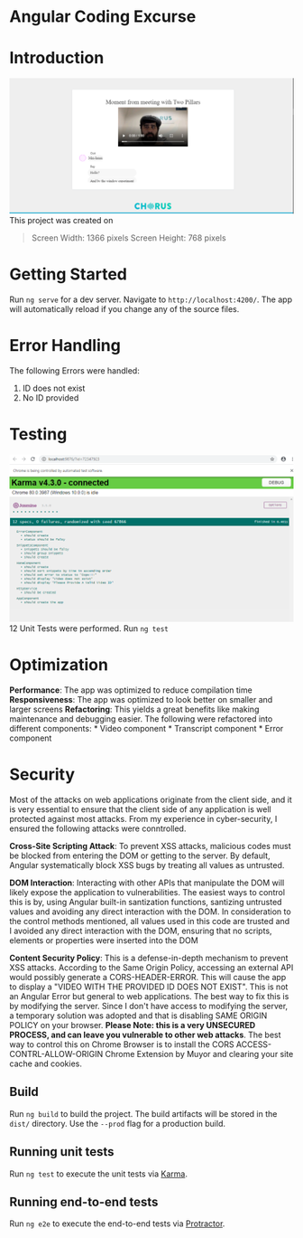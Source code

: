 # Angular Coding Excurse

# Introduction
![Image of Application](src/assets/screen.png)
This project was created on 
> Screen Width: 1366 pixels
> Screen Height: 768 pixels

# Getting Started

Run `ng serve` for a dev server. Navigate to `http://localhost:4200/`. The app will automatically reload if you change any of the source files.

# Error Handling
The following Errors were handled:
1) ID does not exist
2) No ID provided

# Testing
![Image of Tests](src/assets/Unittest.png)
12 Unit Tests were performed. 
Run `ng test`

# Optimization
__Performance__: The app was optimized to reduce compilation time
__Responsiveness__: The app was optimized to look better on smaller and larger screens
__Refactoring__: This yields a great benefits like making maintenance and debugging easier. The following were refactored into different components:
    * Video component
    * Transcript component
    * Error component


# Security
Most of the attacks on web applications originate from the client side, and it is very essential to ensure that the client side of any application is well protected against most attacks. From my experience in cyber-security, I ensured the following attacks were conntrolled.

__Cross-Site Scripting Attack__: To prevent XSS attacks, malicious codes must be blocked from entering the DOM or getting to the server. By default, Angular systematically block XSS bugs by treating all values as untrusted.

__DOM Interaction__: Interacting with other APIs that manipulate the DOM will likely expose the application to vulnerabilities. The easiest ways to control this is by, using Angular built-in santization functions, santizing untrusted values and avoiding any direct interaction with the DOM. In consideration to the control methods mentioned, all values used in this code are trusted and I avoided any direct interaction with the DOM, ensuring that no scripts, elements or properties were inserted into the DOM

__Content Security Policy__: This is a defense-in-depth mechanism to prevent XSS attacks. According to the Same Origin Policy, accessing an external API would possibly generate a CORS-HEADER-ERROR. This will cause the app to display a "VIDEO WITH THE PROVIDED ID DOES NOT EXIST". This is not an Angular Error but general to web applications. The best way to fix this is by modifying the server. Since I don't have access to modifying the server, a temporary solution was adopted and that is disabling SAME ORIGIN POLICY on your browser. 
__Please Note: this is a very UNSECURED PROCESS, and can leave you vulnerable to other web attacks__.
The best way to control this on Chrome Browser is to install the CORS ACCESS-CONTRL-ALLOW-ORIGIN Chrome Extension by Muyor and clearing your site cache and cookies.


## Build

Run `ng build` to build the project. The build artifacts will be stored in the `dist/` directory. Use the `--prod` flag for a production build.

## Running unit tests

Run `ng test` to execute the unit tests via [Karma](https://karma-runner.github.io).

## Running end-to-end tests

Run `ng e2e` to execute the end-to-end tests via [Protractor](http://www.protractortest.org/).
